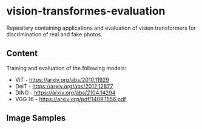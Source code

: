# vision-transformes-evaluation
Repository containing applications and evaluation of vision transformers for discrimination of real and fake photos.

## Content
Training and evaluation of the following models:
- ViT - https://arxiv.org/abs/2010.11929
- DeiT - https://arxiv.org/abs/2012.12877
- DINO - https://arxiv.org/abs/2104.14294
- VGG 16 - https://arxiv.org/pdf/1409.1556.pdf

## Image Samples
